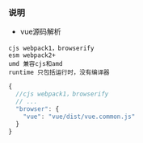 ### 说明

- vue源码解析

```
cjs webpack1，browserify
esm webpack2+
umd 兼容cjs和amd
runtime 只包括运行时，没有编译器
```

``` js
{
  //cjs webpack1，browserify
  // ...
  "browser": {
    "vue": "vue/dist/vue.common.js"
  }
}
```